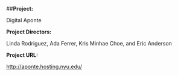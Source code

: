 ##**Project:**

Digital Aponte

**Project Directors:**

Linda Rodriguez, Ada Ferrer, Kris Minhae Choe, and Eric Anderson

**Project URL:**

 http://aponte.hosting.nyu.edu/
